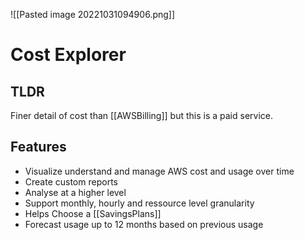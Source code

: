 ![[Pasted image 20221031094906.png]]
# Cost Explorer


## TLDR 
Finer detail of cost than [[AWSBilling]] but this is a paid service. 

## Features
- Visualize understand and manage AWS cost and usage over time
- Create custom reports
- Analyse at a higher level
- Support monthly, hourly and ressource level granularity
- Helps Choose a [[SavingsPlans]]
- Forecast usage up to 12 months based on previous usage